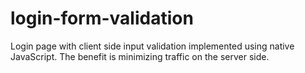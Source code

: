 # login-form-validation
Login page with client side input validation implemented using native JavaScript. The benefit is minimizing traffic on the server side.
